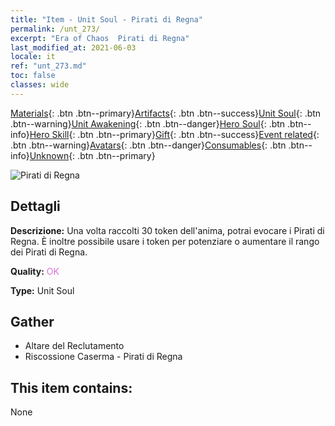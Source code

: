 ```yaml
---
title: "Item - Unit Soul - Pirati di Regna"
permalink: /unt_273/
excerpt: "Era of Chaos  Pirati di Regna"
last_modified_at: 2021-06-03
locale: it
ref: "unt_273.md"
toc: false
classes: wide
---
```

 [Materials](/ItemsIT/){: .btn .btn--primary}[Artifacts](/ItemsIT/Artifacts/){: .btn .btn--success}[Unit Soul](/ItemsIT/UnitSoul/){: .btn .btn--warning}[Unit Awakening](/ItemsIT/UnitAwakening/){: .btn .btn--danger}[Hero Soul](/ItemsIT/HeroSoul/){: .btn .btn--info}[Hero Skill](/ItemsIT/HeroSkill/){: .btn .btn--primary}[Gift](/ItemsIT/Gift/){: .btn .btn--success}[Event related](/ItemsIT/Events/){: .btn .btn--warning}[Avatars](/ItemsIT/Avatars/){: .btn .btn--danger}[Consumables](/ItemsIT/Consumables/){: .btn .btn--info}[Unknown](/ItemsIT/Unknown/){: .btn .btn--primary}

 ![Pirati di Regna](/images/u/ti_haidao.jpg)

## Dettagli
 **Descrizione:** Una volta raccolti 30 token dell'anima, potrai evocare i Pirati di Regna. È inoltre possibile usare i token per potenziare o aumentare il rango dei Pirati di Regna.

 **Quality:** <span style="color: #DA70D6">OK</span>

 **Type:** Unit Soul

## Gather

*    Altare del Reclutamento 
*    Riscossione Caserma - Pirati di Regna 

## This item contains:

  None

